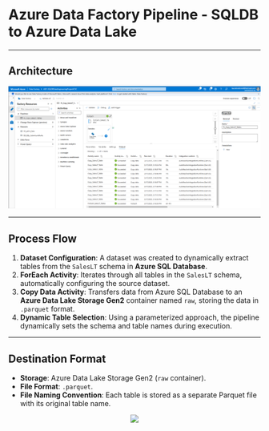 # Azure Data Factory Pipeline - SQLDB to Azure Data Lake

---

## Architecture  
<div align="center">
    <img src="https://raw.githubusercontent.com/juancarlosierrac/SQLDB-AzureDataEngineeringProject/main/images/Azure%20Data%20Factory%20PL.png" width="600px"/>
</div>  

---

## Process Flow  
1. **Dataset Configuration**: A dataset was created to dynamically extract tables from the `SalesLT` schema in **Azure SQL Database**.
2. **ForEach Activity**: Iterates through all tables in the `SalesLT` schema, automatically configuring the source dataset.
3. **Copy Data Activity**: Transfers data from Azure SQL Database to an **Azure Data Lake Storage Gen2** container named `raw`, storing the data in `.parquet` format.
4. **Dynamic Table Selection**: Using a parameterized approach, the pipeline dynamically sets the schema and table names during execution.

---

## Destination Format  
- **Storage**: Azure Data Lake Storage Gen2 (`raw` container).
- **File Format**: `.parquet`.
- **File Naming Convention**: Each table is stored as a separate Parquet file with its original table name.

<div align="center">
    <img src="https://raw.githubusercontent.com/juancarlosierrac/SQLDB-AzureDataEngineeringProject/main/images/Files_in_raw_container.png" width="1000px"/>
</div>